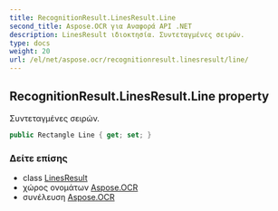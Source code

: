 ```yaml
---
title: RecognitionResult.LinesResult.Line
second_title: Aspose.OCR για Αναφορά API .NET
description: LinesResult ιδιοκτησία. Συντεταγμένες σειρών.
type: docs
weight: 20
url: /el/net/aspose.ocr/recognitionresult.linesresult/line/
---
```

## RecognitionResult.LinesResult.Line property

Συντεταγμένες σειρών.

```csharp
public Rectangle Line { get; set; }
```

### Δείτε επίσης

* class [LinesResult](../)
* χώρος ονομάτων [Aspose.OCR](../../recognitionresult.linesresult/)
* συνέλευση [Aspose.OCR](../../../)


